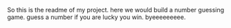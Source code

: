 So this is the readme of my project. here we would build a number guessing game. guess a number if you are lucky you win. byeeeeeeeee.
